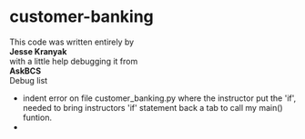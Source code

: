# customer-banking

This code was written entirely by  
**Jesse Kranyak**   
with a little help debugging it from  
**AskBCS**  
Debug list  
* indent error on file customer_banking.py where the instructor
  put the 'if', needed to bring instructors 'if' statement back
  a tab to call my main() funtion. 
* 

